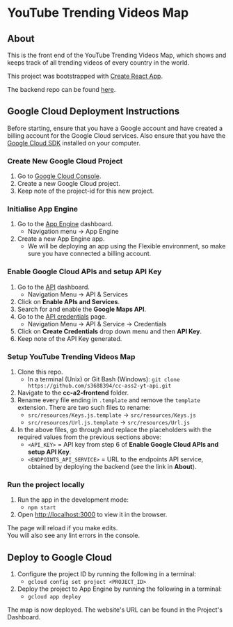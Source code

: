 # YouTube Trending Videos Map

## About
This is the front end of the YouTube Trending Videos Map, which shows and keeps track of all trending videos of every country in the world.

This project was bootstrapped with [Create React App](https://github.com/facebook/create-react-app).

The backend repo can be found [here](https://github.com/s3688394/cc-ass2-yt-api).

## Google Cloud Deployment Instructions
Before starting, ensure that you have a Google account and have created a billing account for the Google Cloud services. Also ensure that you have the [Google Cloud SDK](https://cloud.google.com/sdk/) installed on your computer.

### Create New Google Cloud Project
1. Go to [Google Cloud Console](https://console.cloud.google.com).
2. Create a new Google Cloud project.
3. Keep note of the project-id for this new project.

### Initialise App Engine
1. Go to the [App Engine](https://console.cloud.google.com/appengine) dashboard.
     - Navigation menu -> App Engine
2. Create a new App Engine app.
     - We will be deploying an app using the Flexible environment, so make sure you have connected a billing account.

### Enable Google Cloud APIs and setup API Key
1. Go to the [API](https://console.cloud.google.com/apis) dashboard.
     - Navigation Menu -> API & Services
2. Click on **Enable APIs and Services**.
3. Search for and enable the **Google Maps API**.
5. Go to the [API credentials](https://console.cloud.google.com/apis/credentials) page.
     - Navigation Menu -> API & Service -> Credentials
6. Click on **Create Credentials** drop down menu and then **API Key**.
7. Keep note of the API Key generated.

### Setup YouTube Trending Videos Map
1. Clone this repo.
    - In a terminal (Unix) or Git Bash (Windows): `git clone https://github.com/s3688394/cc-ass2-yt-api.git`
2. Navigate to the **cc-a2-frontend** folder.
3. Rename every file ending in `.template` and remove the `template` extension. There are two such files to rename:
    - `src/resources/Keys.js.template` -> `src/resources/Keys.js`
    - `src/resources/Url.js.template` -> `src/resources/Url.js`
4. In the above files, go through and replace the placeholders with the required values from the previous sections above:
    - `<API_KEY>` = API key from step 6 of **Enable Google Cloud APIs and setup API Key**.
    - `<ENDPOINTS_API_SERVICE>` = URL to the endpoints API service, obtained by deploying the backend (see the link in **About**).

### Run the project locally
1. Run the app in the development mode:
    - `npm start`
2. Open [http://localhost:3000](http://localhost:3000) to view it in the browser.

The page will reload if you make edits.<br />
You will also see any lint errors in the console.

## Deploy to Google Cloud
1. Configure the project ID by running the following in a terminal:
    - `gcloud config set project <PROJECT_ID>`
2. Deploy the project to App Engine by running the following in a terminal:
    - `gcloud app deploy`

The map is now deployed. The website's URL can be found in the Project's Dashboard.
